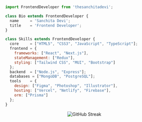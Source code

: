 <!-- <p align="center">
<img alt="GIF" src="https://github.com/arsentieva/arsentieva/blob/main/code.gif?raw=true" height="280" />
<p/>

<h1 align="center">Hi 👋, I'm thesanchitadevi</h1>
-->

<!-- Proudly created with GPRM ( https://gprm.itsvg.in ) -->

<br/>

```js
import FrontendDeveloper from 'thesanchitadevi';

class Bio extends FrontendDeveloper {
  name     = 'Sanchita Devi';
  title    = 'Frontend Developer';
}

class Skills extends FrontendDeveloper {
  core     = ["HTML5", "CSS3", "JavaScript", "TypeScript"];
  frontend = {
    frameworks: ["React", "Next.js"],
    stateManagement: ["Redux"],
    styling: ["Tailwind CSS", "MUI", "Bootstrap"]
  };
  backend  = ["Node.js", "Express"];
  databases = ["MongoDB", "PostgreSQL"];
  tools    = {
    design: ["Figma", "Photoshop", "Illustrator"],
    hosting: ["Vercel", "Netlify", "Firebase"],
    orm: ["Prisma"]
  };
}
```

<!--- <p align="center"> <img src="https://komarev.com/ghpvc/?username=thesanchitadevi&label=Profile%20views&color=0e75b6&style=flat" alt="thesanchitadevi" /> </p> ---> <p align="center"> <img src="https://streak-stats.demolab.com?user=thesanchitadevi&theme=vitesse&hide_border=true&border_radius=8.9&card_width=490&card_height=155&border=EB0A00" alt="GitHub Streak" /> </p> <!--- sanchitadevi/sanchitadevi is a ✨ special ✨ repository because its `README.md` (this file) appears on your GitHub profile. You can click the Preview link to take a look at your changes. --->
